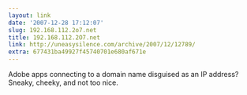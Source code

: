 ```yaml
---
layout: link
date: '2007-12-28 17:12:07'
slug: 192.168.112.2o7.net
title: 192.168.112.2O7.net
link: http://uneasysilence.com/archive/2007/12/12789/
extra: 677431ba49927f45740701e680af671e
---
```


Adobe apps connecting to a domain name disguised as an IP address? Sneaky, cheeky, and not too nice.